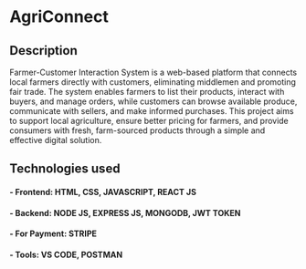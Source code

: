 # AgriConnect
## Description
Farmer-Customer Interaction System is a web-based platform that connects local farmers directly with customers, eliminating middlemen and promoting fair trade. The system enables farmers to list their products, interact with buyers, and manage orders, while customers can browse available produce, communicate with sellers, and make informed purchases. This project aims to support local agriculture, ensure better pricing for farmers, and provide consumers with fresh, farm-sourced products through a simple and effective digital solution.
## Technologies used
#### - Frontend: HTML, CSS, JAVASCRIPT, REACT JS
#### - Backend: NODE JS, EXPRESS JS, MONGODB, JWT TOKEN
#### - For Payment: STRIPE
#### - Tools: VS CODE, POSTMAN
